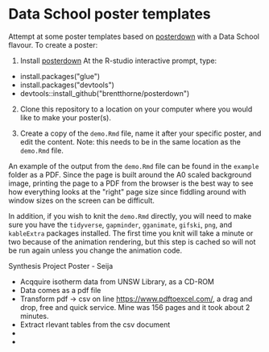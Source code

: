 # Data School poster templates

Attempt at some poster templates based on [posterdown](https://github.com/brentthorne/posterdown) 
with a Data School flavour. To create a poster:

1. Install [posterdown](https://github.com/brentthorne/posterdown)
At the R-studio interactive prompt, type:
* install.packages("glue")
* install.packages("devtools")
* devtools::install_github("brentthorne/posterdown")

2. Clone this repository to a location on your computer where you would like to make your poster(s).

3. Create a copy of the `demo.Rmd` file, name it after your specific poster, and edit the content. Note: this needs to be in the same location as the `demo.Rmd` file.

An example of the output from the `demo.Rmd` file can be found in the `example` folder as a PDF. 
Since the page is built around the A0 scaled background image, printing the page to a PDF from the 
browser is the best way to see how everything looks at the "right" page size since fiddling
around with window sizes on the screen can be difficult. 

In addition, if you wish to knit the `demo.Rmd` directly, you will need to make sure you have the
`tidyverse`, `gapminder`, `gganimate`, `gifski`, `png`, and `kableExtra` packages installed. The first time you knit
will take a minute or two because of the animation rendering, but this step is cached so will not be
run again unless you change the animation code. 

Synthesis Project Poster - Seija

- Acqquire isotherm data from UNSW Library, as a CD-ROM
- Data comes as a pdf file
- Transform pdf -> csv on line https://www.pdftoexcel.com/, a drag and drop, free and quick service. Mine was 156 pages and it took about 2 minutes.
- Extract rlevant tables from the csv document 
- 
- 
